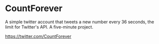 CountForever
============

A simple twitter account that tweets a new number every 36 seconds, the limit for Twitter's API. A five-minute project.

https://twitter.com/CountForever
